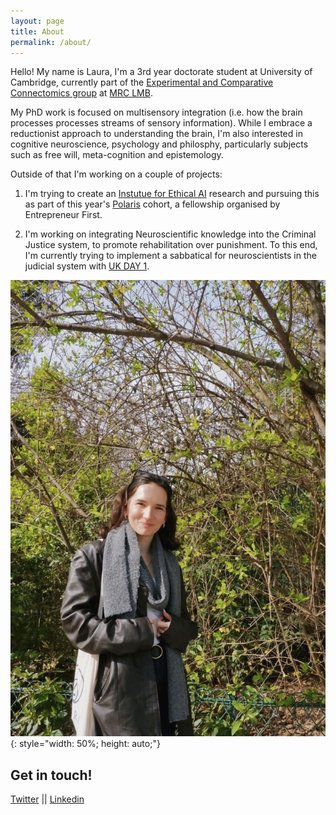 ```yaml
---
layout: page
title: About
permalink: /about/
---
```



Hello! My name is Laura, I'm a 3rd year doctorate student at University of Cambridge, currently part of the [Experimental and Comparative Connectomics group](https://syn.mrc-lmb.cam.ac.uk/index.html) at [MRC LMB](https://www2.mrc-lmb.cam.ac.uk/about-lmb/). 

My PhD work is focused on multisensory integration (i.e. how the brain processes processes streams of sensory information). While I embrace a reductionist approach to understanding the brain, I'm also  interested in cognitive neuroscience, psychology and philosphy, particularly subjects such as free will, meta-cognition and epistemology.





Outside of that I'm working on a couple of projects: 
1. I'm trying to create an [Instutue for Ethical AI](https://lauralungu.com/blog/ethicalAIinstitute/) research and pursuing this as part of this year's [Polaris](https://www.polaris-fellowship.com/) cohort, a fellowship organised by Entrepreneur First. 

2. I'm working on integrating Neuroscientific knowledge into the Criminal Justice system, to promote rehabilitation over punishment. To this end, I'm currently trying to implement a sabbatical for neuroscientists in the judicial system with [UK DAY 1](https://ukdayone.org/). 

 


![portrait](/images/portrait.JPG){: style="width: 50%; height: auto;"}



Get in touch!
--
[Twitter](https://twitter.com/LauraLungum)
||
[Linkedin](https://www.linkedin.com/in/laura-lungu-907616135/)
